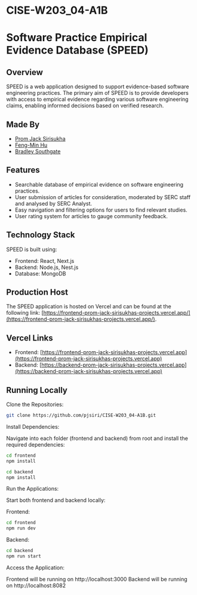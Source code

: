 # CISE-W203_04-A1B

# Software Practice Empirical Evidence Database (SPEED) 

## Overview

SPEED is a web application designed to support evidence-based software engineering practices. The primary aim of SPEED is to provide developers with access to empirical evidence regarding various software engineering claims, enabling informed decisions based on verified research.

## Made By

- [Prom Jack Sirisukha](https://github.com/pjsiri)
- [Feng-Min Hu](https://github.com/Rhuyk)
- [Bradley Southgate](https://github.com/bsouthg8)

## Features

- Searchable database of empirical evidence on software engineering practices.
- User submission of articles for consideration, moderated by SERC staff and analysed by SERC Analyst.
- Easy navigation and filtering options for users to find relevant studies.
- User rating system for articles to gauge community feedback.

## Technology Stack

SPEED is built using:

- Frontend: React, Next.js
- Backend: Node.js, Nest.js
- Database: MongoDB

## Production Host

The SPEED application is hosted on Vercel and can be found at the following link: [https://frontend-prom-jack-sirisukhas-projects.vercel.app/](https://frontend-prom-jack-sirisukhas-projects.vercel.app/). 

## Vercel Links

- Frontend: [https://frontend-prom-jack-sirisukhas-projects.vercel.app](https://frontend-prom-jack-sirisukhas-projects.vercel.app)
- Backend: [https://backend-prom-jack-sirisukhas-projects.vercel.app](https://backend-prom-jack-sirisukhas-projects.vercel.app)

## Running Locally
Clone the Repositories:

```bash
git clone https://github.com/pjsiri/CISE-W203_04-A1B.git
```

Install Dependencies:

Navigate into each folder (frontend and backend) from root and install the required dependencies:

```bash
cd frontend
npm install

cd backend
npm install
```

Run the Applications:

Start both frontend and backend locally:

Frontend:
```bash
cd frontend
npm run dev
```
Backend:
```bash
cd backend
npm run start
```

Access the Application:

Frontend will be running on http://localhost:3000
Backend will be running on http://localhost:8082


